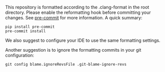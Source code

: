 This repository is formatted according to the .clang-format in the root directory.
Please enable the reformatting hook before committing your changes.
See [pre-commit](https://pre-commit.com/) for more information.
A quick summary:
```
pip install pre-commit
pre-commit install
```

We also suggest to configure your IDE to use the same formatting settings.

Another suggestion is to ignore the formatting commits in your git configuration:
```
git config blame.ignoreRevsFile .git-blame-ignore-revs
```
